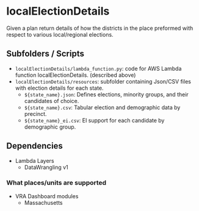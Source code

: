 # localElectionDetails

Given a plan return details of how the districts in the place preformed with respect to various 
local/regional elections.

## Subfolders / Scripts 

* `localElectionDetails/lambda_function.py`: code for AWS Lambda function localElectionDetails. (described above)
* `localElectionDetails/resources`: subfolder containing Json/CSV files with election details for each state.
    * `${state_name}.json`: Defines elections, minority groups, and their candidates of choice.
    * `${state_name}.csv`: Tabular election and demographic data by precinct.
    * `${state_name}_ei.csv`: EI support for each candidate by demographic group.

## Dependencies
* Lambda Layers
    * DataWrangling v1

### What places/units are supported

* VRA Dashboard modules
    * Massachusetts